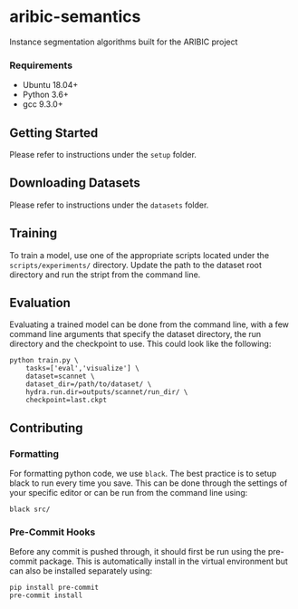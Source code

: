 # aribic-semantics
Instance segmentation algorithms built for the ARIBIC project

### Requirements

- Ubuntu 18.04+
- Python 3.6+
- gcc 9.3.0+

## Getting Started

Please refer to instructions under the ``setup`` folder.

## Downloading Datasets
Please refer to instructions under the ``datasets`` folder.

## Training

To train a model, use one of the appropriate scripts located under the ``scripts/experiments/`` directory. Update the path to the dataset root directory and run the stript from the command line. 

## Evaluation

Evaluating a trained model can be done from the command line, with a few command line arguments that specify the dataset directory, the run directory and the checkpoint to use. This could look like the following:

```shell
python train.py \
    tasks=['eval','visualize'] \
    dataset=scannet \
    dataset_dir=/path/to/dataset/ \
    hydra.run.dir=outputs/scannet/run_dir/ \
    checkpoint=last.ckpt
```

## Contributing

### Formatting

For formatting python code, we use ``black``. The best practice is to setup black to run every time you save. This can be done through the settings of your specific editor or can be run from the command line using:

```shell
black src/
```

### Pre-Commit Hooks

Before any commit is pushed through, it should first be run using the pre-commit package. This is automatically install in the virtual environment but can also be installed separately using:

```shell
pip install pre-commit
pre-commit install
```
